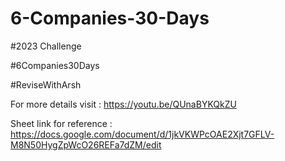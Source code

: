 # 6-Companies-30-Days

#2023 Challenge

#6Companies30Days

#ReviseWithArsh

For more details visit : https://youtu.be/QUnaBYKQkZU

Sheet link for reference : https://docs.google.com/document/d/1jkVKWPcOAE2Xjt7GFLV-M8N50HygZpWcO26REFa7dZM/edit
